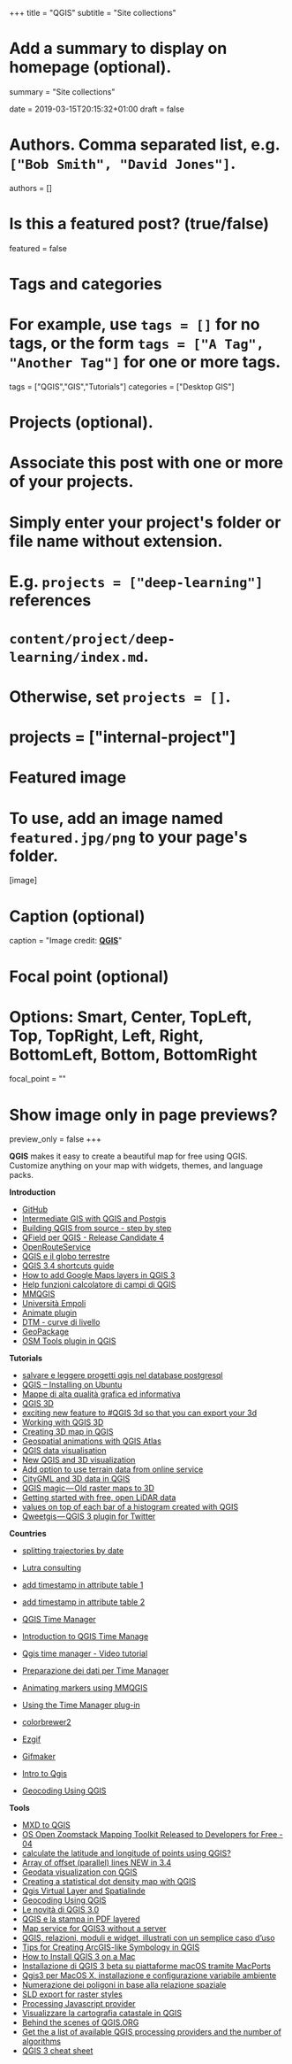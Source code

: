+++
title = "QGIS"
subtitle = "Site collections"

# Add a summary to display on homepage (optional).
summary = "Site collections"

date = 2019-03-15T20:15:32+01:00
draft = false

# Authors. Comma separated list, e.g. `["Bob Smith", "David Jones"]`.
authors = []

# Is this a featured post? (true/false)
featured = false

# Tags and categories
# For example, use `tags = []` for no tags, or the form `tags = ["A Tag", "Another Tag"]` for one or more tags.
tags = ["QGIS","GIS","Tutorials"]
categories = ["Desktop GIS"]

# Projects (optional).
#   Associate this post with one or more of your projects.
#   Simply enter your project's folder or file name without extension.
#   E.g. `projects = ["deep-learning"]` references
#   `content/project/deep-learning/index.md`.
#   Otherwise, set `projects = []`.
# projects = ["internal-project"]

# Featured image
# To use, add an image named `featured.jpg/png` to your page's folder.
[image]
  # Caption (optional)
  caption = "Image credit: [**QGIS**](https://www.qgis.org/en/site/)"

  # Focal point (optional)
  # Options: Smart, Center, TopLeft, Top, TopRight, Left, Right, BottomLeft, Bottom, BottomRight
  focal_point = ""

  # Show image only in page previews?
  preview_only = false
+++

**QGIS** makes it easy to create a beautiful map for free using QGIS. Customize anything on your map with widgets, themes, and language packs.


**Introduction**

- [GitHub](https://github.com/qgis)
- [Intermediate GIS with QGIS and Postgis](http://training.datapolitan.com/qgis-training/Intermediate_GIS/workbook.pdf)
- [Building QGIS from source - step by step](http://htmlpreview.github.io/?https://raw.github.com/qgis/QGIS/master/doc/INSTALL.html)
- [QField per QGIS - Release Candidate 4](http://k1z.blog.uni-heidelberg.de/2018/11/25/qgis-plugin-osm-tools-v32-published/)
- [OpenRouteService](http://k1z.blog.uni-heidelberg.de/2018/11/25/qgis-plugin-osm-tools-v32-published/)
- [QGIS e il globo terrestre](https://pigrecoinfinito.wordpress.com/2018/11/25/qgis-e-il-globo-terrestre/amp/)
- [QGIS 3.4 shortcuts guide](https://www.linkedin.com/feed/update/activity:6469257726772998144/)
- [How to add Google Maps layers in QGIS 3](https://geogeek.xyz/how-to-add-google-maps-layers-in-qgis-3.html)
- [Help funzioni calcolatore di campi di QGIS](http://hfcqgis.opendatasicilia.it/it/latest/index.html)
- [MMQGIS](http://michaelminn.com/linux/mmqgis/)
- [Università Empoli](http://qgis4dummies.wikidot.com/ndvi)
- [Animate plugin](https://anitagraser.com/projects/time-manager/)
- [DTM - curve di livello](https://www.linkedin.com/feed/update/urn:li:activity:6481529889219444736/)
- [GeoPackage](https://massimilianomoraca.it/blog/il-geopackage-una-valida-alternativa-al-formato-sh)
- [OSM Tools plugin in QGIS](https://www.linkedin.com/feed/update/urn:li:activity:6486255859050647552/)


**Tutorials**

- [salvare e leggere progetti qgis nel database postgresql](https://pigrecoinfinito.wordpress.com/2019/01/05/salvare-e-leggere-progetti-qgis-nel-database-postgresql/)
- [QGIS – Installing on Ubuntu](https://www.northrivergeographic.com/qgis-installing-on-ubuntu)
- [Mappe di alta qualità grafica ed informativa](https://www.flickr.com/groups/qgis/)
- [QGIS 3D](https://www.lutraconsulting.co.uk/crowdfunding/more-qgis-3d/)
- [exciting new feature to #QGIS 3d so that you can export your 3d](https://twitter.com/lutraconsulting/status/1101451730762514432)
- [Working with QGIS 3D](https://www.lutraconsulting.co.uk/blog/2018/03/01/working-with-qgis-3d-part-1/)
- [Creating 3D map in QGIS](https://medium.com/the-pointscene-diaries/creating-3d-map-in-qgis-690f3d40beb1)
- [Geospatial animations with QGIS Atlas](https://medium.com/@tjukanov/geospatial-animations-with-qgis-atlas-995d7ddb2d67)
- [QGIS data visualisation](https://medium.com/@loosegoat/qgis-data-visualisation-c0579c7472dd)
- [New QGIS and 3D visualization](https://medium.com/the-pointscene-diaries/3d-map-qgis-guide-4688975b8fb4)
- [Add option to use terrain data from online service](https://github.com/qgis/QGIS/pull/9549)
- [CityGML and 3D data in QGIS](https://medium.com/the-pointscene-diaries/qgis-3d-buildings-tutorial-1e0111fcd766)
- [QGIS magic — Old raster maps to 3D](https://medium.com/@tjukanov/qgis-magic-old-raster-maps-to-3d-ddd0f550e0e8)
- [Getting started with free, open LiDAR data](https://www.youtube.com/watch?v=FuRhYCFCaCc&feature=youtu.be)
- [values on top of each bar of a histogram created with QGIS](https://gis.stackexchange.com/questions/308985/values-on-top-of-each-bar-of-a-histogram-in-qgis)
- [Qweetgis — QGIS 3 plugin for Twitter](https://medium.com/@compatt84/qweetgis-qgis-3-plugin-for-twitter-93005f2e5ec8)

**Countries**

- [splitting trajectories by date](https://anitagraser.com/2019/01/26/movement-data-in-gis-19-splitting-trajectories-by-date/amp/)
- [Lutra consulting](https://www.lutraconsulting.co.uk/)
- [add timestamp in attribute table 1](https://gis.stackexchange.com/questions/247325/on-save-add-timestamp-in-attribute-table)
- [add timestamp in attribute table 2](https://vimeo.com/178984647)
- [QGIS Time Manager](https://medium.com/@tjukanov/geogiffery-in-a-nutshell-introduction-to-qgis-time-manager-31bb79f2af19)
- [Introduction to QGIS Time Manage](https://medium.com/@tjukanov/geogiffery-in-a-nutshell-introduction-to-qgis-time-manager-31bb79f2af19)
- [Qgis time manager - Video tutorial](https://www.youtube.com/results?search_query=qgis+time+manager)
- [Preparazione dei dati per Time Manager](https://massimilianomoraca.it/blog/preparazione-dei-dati-time-manager)
- [Animating markers using MMQGIS](https://www.youtube.com/watch?v=GAPPQaULmGM)
- [Using the Time Manager plug-in](https://www.youtube.com/watch?v=nHrFOPf1UGw)

- [colorbrewer2](http://colorbrewer2.org/#type=sequential&scheme=BuGn&n=3)
- [Ezgif](https://ezgif.com/maker)
- [Gifmaker](http://gifmaker.org/)

- [Intro to Qgis](http://duspviz.mit.edu/intro-to-qgis/#1)
- [Geocoding Using QGIS](http://duspviz.mit.edu/tutorials/geocoding/)

**Tools**

- [MXD to QGIS](https://north-road.com/2019/02/04/announcing-our-slyr-funding-drive/)
- [OS Open Zoomstack Mapping Toolkit Released to Developers for Free - 04](https://www.ordnancesurvey.co.uk/business-and-government/products/os-open-zoomstack.html)
- [calculate the latitude and longitude of points using QGIS?](https://gis.stackexchange.com/questions/7199/how-do-i-calculate-the-latitude-and-longitude-of-points-using-qgis)
- [Array of offset (parallel) lines NEW in 3.4](https://docs.qgis.org/testing/en/docs/user_manual/processing_algs/qgis/vectorcreation.html#id35)
- [Geodata visualization con QGIS](https://www.linkedin.com/feed/update/urn:li:activity:6501423341801402368/)
- [Creating a statistical dot density map with QGIS](http://learngis.uk/creating-statistical-dot-density-map-qgis/)
- [Qgis Virtual Layer and Spatialinde](https://pigrecoinfinito.wordpress.com/2019/02/16/qgis-virtual-layer-e-spatialindex/)
- [Geocoding Using QGIS](http://www.davidmckie.com/Geocoding%20Using%20QGIS_New.pdf)
- [Le novità di QGIS 3.0](https://medium.com/@salvatorefiandaca/le-novit%C3%A0-di-qgis-3-0-10f2cf76a742)
- [QGIS e la stampa in PDF layered](https://medium.com/coseerobe/qgis-e-la-stampa-in-pdf-layered-a067402e175f)
- [Map service for QGIS3 without a server](https://medium.com/maptiler/map-service-for-qgis3-without-a-server-51d53aee92cb)
- [QGIS, relazioni, moduli e widget, illustrati con un semplice caso d’uso](https://medium.com/tantotanto/qgis-relazioni-moduli-e-widget-illustrati-con-un-semplice-caso-duso-2dc5ab47770e)
- [Tips for Creating ArcGIS-like Symbology in QGIS](https://opengislab.com/blog/2019/2/5/tips-for-creating-arcgis-like-symbology-in-qgis?format=amp)
- [How to Install QGIS 3 on a Mac](https://www.youtube.com/watch?v=908NyL7roFs&feature=youtu.be)
- [Installazione di QGIS 3 beta su piattaforme macOS tramite MacPorts](https://medium.com/@ivano.giuliano/installazione-di-qgis-3-beta-su-piattaforme-macos-tramite-macports-28940731ed2b)
- [Qgis3 per MacOS X, installazione e configurazione variabile ambiente](http://www.geofunction.it/academy/qgis3-per-macos-x/)
- [Numerazione dei poligoni in base alla relazione spaziale](http://hfcqgis.opendatasicilia.it/it/latest/esempi/numerazione_poligoni_rel_spaziale.html)
- [SLD export for raster styles](http://changelog.qgis.org/en/qgis/version/3.6.0/#sld-export-for-raster-styles)
- [Processing Javascript provider](https://twitter.com/northroadgeo/status/1100187047992717312?s=11)
- [Visualizzare la cartografia catastale in QGIS](https://www.3dgis.it/it/cartografia-catastale-qgis/)
- [Behind the scenes of QGIS.ORG](https://docs.google.com/presentation/d/15fBntItxpOk3V8ZVmg0g6Ox5-ZylInN2zVpVBSrKi6k/edit#slide=id.g220367a49a_0_104)
- [Get the a list of available QGIS processing providers and the number of algorithms](https://gist.github.com/SrNetoChan/6d216c82fe34a7d80f5135af67f7ddf7)
- [QGIS 3 cheat sheet](https://github.com/All4Gis/QGIS-cheat-sheet/blob/master/QGIS3.md)
